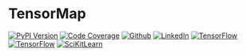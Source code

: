 # TensorMap

[![PyPI Version](https://img.shields.io/badge/Version-0.0.1-3775A9?style=plastic&logo=PyPi)](https://pypi.org/project/pylearn/)
[![Code Coverage](https://img.shields.io/badge/CodeCoverage-99p-F01F7A?style=plastic&logo=CodeCov)](https://github.com/social-learning/pylearn)
[![Github](https://img.shields.io/badge/GitHub-PyLearn-181717?style=plastic&logo=GitHub)](https://github.com/social-learning/pylearn)
[![LinkedIn](https://img.shields.io/badge/GitHub-CodeForAll-0077B5?style=plastic&logo=LinkedIn)](https://www.linkedin.com/company/codeforall/)
[![TensorFlow](https://img.shields.io/badge/TensorFlow-2.3.1-FF6F00?style=plastic&logo=TensorFlow)](https://https://www.tensorflow.org/)
[![TensorFlow](https://img.shields.io/badge/OpenAIGym-0.12.5-0081A5?style=plastic&logo=OpenAI-Gym)](https://gym.openai.com/)
[![SciKitLearn](https://img.shields.io/badge/PyTorch-1.6.0-EE4C2C?style=plastic&logo=PyTorch)](https://pytorch.org/)
